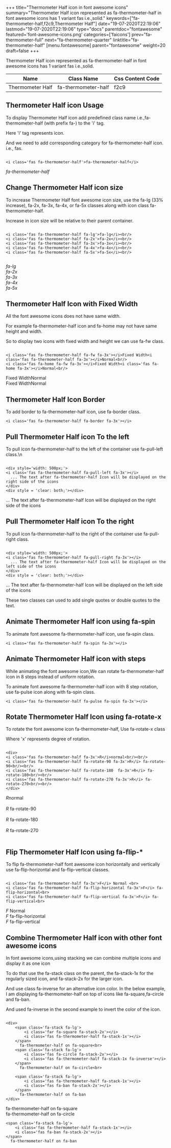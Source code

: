 +++
title="Thermometer Half icon in font awesome icons"
summary="Thermometer Half icon represented as fa-thermometer-half in font awesome icons has 1 variant fas i.e.,solid."
keywords=["fa-thermometer-half,f2c9,Thermometer Half"]
date="19-07-2020T22:19:06"
lastmod="19-07-2020T22:19:06"
type="docs"
parentdoc="fontawesome"
featured='font-awesome-icons.png'
categories=['faicons']
prev="fa-thermometer-full"
next="fa-thermometer-quarter"
linktitle="fa-thermometer-half"
[menu.fontawesome]
parent="fontawesome"
weight=20
draft=false
+++


Thermometer Half icon represented as fa-thermometer-half in font awesome icons has 1 variant fas i.e.,solid.

<div class='table-responsive'><table class='table'><thead><tr><th>Name</th><th>Class Name</th><th>Css Content Code</th></tr></thead><tbody><tr><td>Thermometer Half</td><td>fa-thermometer-half</td><td>f2c9</td></tr></tbody></table></div>



## Thermometer Half icon Usage

To display Thermometer Half icon add predefined class name i.e.,fa-thermometer-half (with prefix fa-) to the 'i' tag.

Here 'i' tag represents icon.

And we need to add corresponding category for fa-thermometer-half icon. i.e., fas.


```

<i class='fas fa-thermometer-half'>fa-thermometer-half</i>
```

<i class='fas fa-thermometer-half'>fa-thermometer-half</i>




## Change Thermometer Half icon size
To increase Thermometer Half font awesome icon size, use the fa-lg (33% increase), fa-2x, fa-3x, fa-4x, or fa-5x classes along with icon class fa-thermometer-half.

Increase in icon size will be relative to their parent container. 

```

<i class='fas fa-thermometer-half fa-lg'>fa-lg</i><br/>
<i class='fas fa-thermometer-half fa-2x'>fa-2x</i><br/>
<i class='fas fa-thermometer-half fa-3x'>fa-3x</i><br/>
<i class='fas fa-thermometer-half fa-4x'>fa-4x</i><br/>
<i class='fas fa-thermometer-half fa-5x'>fa-5x</i><br/>
            
```

<i class='fas fa-thermometer-half fa-lg'>fa-lg</i><br/>
<i class='fas fa-thermometer-half fa-2x'>fa-2x</i><br/>
<i class='fas fa-thermometer-half fa-3x'>fa-3x</i><br/>
<i class='fas fa-thermometer-half fa-4x'>fa-4x</i><br/>
<i class='fas fa-thermometer-half fa-5x'>fa-5x</i><br/>
            



## Thermometer Half Icon with Fixed Width 

All the font awesome icons does not have same width.

For example fa-thermometer-half icon and fa-home may not have same height and width.

So to display two icons with fixed width and height we can use fa-fw class.


```

<i class='fas fa-thermometer-half fa-fw fa-3x'></i>Fixed Width<i class='fas fa-thermometer-half fa-3x'></i>Normal<br/>
<i class='fas fa-home fa-fw fa-3x'></i>Fixed Width<i class='fas fa-home fa-3x'></i>Normal<br/>
```

<i class='fas fa-thermometer-half fa-fw fa-3x'></i>Fixed Width<i class='fas fa-thermometer-half fa-3x'></i>Normal<br/>
<i class='fas fa-home fa-fw fa-3x'></i>Fixed Width<i class='fas fa-home fa-3x'></i>Normal<br/>



## Thermometer Half Icon Border 

To add border to fa-thermometer-half icon, use fa-border class.


```
<i class='fas fa-thermometer-half fa-border fa-3x'></i>

```
<i class='fas fa-thermometer-half fa-border fa-3x'></i>





## Pull Thermometer Half icon To the left

To pull icon fa-thermometer-half to the left of the container use fa-pull-left class.\n

```

<div style='width: 500px;'>
<i class='fas fa-thermometer-half fa-pull-left fa-3x'></i>
  ... The text after fa-thermometer-half Icon will be displayed on the right side of the icons
</div>
<div style = 'clear: both;'></div>
```

<div style='width: 500px;'>
<i class='fas fa-thermometer-half fa-pull-left fa-3x'></i>
  ... The text after fa-thermometer-half Icon will be displayed on the right side of the icons
</div>
<div style = 'clear: both;'></div>




## Pull Thermometer Half icon To the right
To pull icon fa-thermometer-half to the right of the container use fa-pull-right class.

```

<div style='width: 500px;'>
<i class='fas fa-thermometer-half fa-pull-right fa-3x'></i>
  ... The text after fa-thermometer-half Icon will be displayed on the left side of the icons
</div>
<div style = 'clear: both;'></div>
```

<div style='width: 500px;'>
<i class='fas fa-thermometer-half fa-pull-right fa-3x'></i>
  ... The text after fa-thermometer-half Icon will be displayed on the left side of the icons
</div>
<div style = 'clear: both;'></div>

These two classes can used to add single quotes or double quotes to the text.


## Animate Thermometer Half icon using fa-spin
To animate font awesome fa-thermometer-half icon, use fa-spin class.

```
<i class='fas fa-thermometer-half fa-spin fa-3x'></i>
```
<i class='fas fa-thermometer-half fa-spin fa-3x'></i>




## Animate Thermometer Half icon with steps
While animating the font awesome icon,We can rotate fa-thermometer-half icon in 8 steps instead of uniform rotation.

To animate font awesome fa-thermometer-half icon with 8 step rotation, use fa-pulse icon along with fa-spin class.


```
<i class='fas fa-thermometer-half fa-pulse fa-spin fa-3x'></i>

```
<i class='fas fa-thermometer-half fa-pulse fa-spin fa-3x'></i>





## Rotate Thermometer Half Icon using fa-rotate-x
To rotate the font awesome icon fa-thermometer-half, Use fa-rotate-x class

Where 'x' represents degree of rotation.


```

<div>
<i class='fas fa-thermometer-half fa-3x'>R</i>normal<br/><br/>
<i class='fas fa-thermometer-half fa-rotate-90 fa-3x'>R</i> fa-rotate-90<br/><br/> 
<i class='fas fa-thermometer-half fa-rotate-180  fa-3x'>R</i> fa-rotate-180<br/><br/> 
<i class='fas fa-thermometer-half fa-rotate-270 fa-3x'>R</i> fa-rotate-270<br/><br/>
</div>
```

<div>
<i class='fas fa-thermometer-half fa-3x'>R</i>normal<br/><br/>
<i class='fas fa-thermometer-half fa-rotate-90 fa-3x'>R</i> fa-rotate-90<br/><br/> 
<i class='fas fa-thermometer-half fa-rotate-180  fa-3x'>R</i> fa-rotate-180<br/><br/> 
<i class='fas fa-thermometer-half fa-rotate-270 fa-3x'>R</i> fa-rotate-270<br/><br/>
</div>




## Flip Thermometer Half Icon using fa-flip-*
To flip fa-thermometer-half font awesome icon horizontally and vertically use fa-flip-horizontal and fa-flip-vertical classes. 

```

<i class='fas fa-thermometer-half fa-3x'>F</i> Normal <br>
<i class='fas fa-thermometer-half fa-flip-horizontal fa-3x'>F</i> fa-flip-horizontal<br>
<i class='fas fa-thermometer-half fa-flip-vertical fa-3x'>F</i> fa-flip-vertical<br>
```

<i class='fas fa-thermometer-half fa-3x'>F</i> Normal <br>
<i class='fas fa-thermometer-half fa-flip-horizontal fa-3x'>F</i> fa-flip-horizontal<br>
<i class='fas fa-thermometer-half fa-flip-vertical fa-3x'>F</i> fa-flip-vertical<br>




## Combine Thermometer Half icon with other font awesome icons
In font awesome icons,using stacking we can combine multiple icons and display it as one icon 

To do that use the fa-stack class on the parent, the fa-stack-1x for the regularly sized icon, and fa-stack-2x for the larger icon.

And use class fa-inverse for an alternative icon color. 
In the below example, I am displaying fa-thermometer-half on top of icons like fa-square,fa-circle and fa-ban.

And used fa-inverse in the second example to invert the color of the icon.

```

<div>
    <span class='fa-stack fa-lg'>
        <i class='far fa-square fa-stack-2x'></i>
        <i class='fas fa-thermometer-half fa-stack-1x'></i>
    </span>
      fa-thermometer-half on fa-square<br>
    <span class='fa-stack fa-lg'>
        <i class='fas fa-circle fa-stack-2x'></i>
        <i class='fas fa-thermometer-half fa-stack-1x fa-inverse'></i>
    </span>
      fa-thermometer-half on fa-circle<br>

    <span class='fa-stack fa-lg'>
        <i class='fas fa-thermometer-half fa-stack-1x'></i>
        <i class='fas fa-ban fa-stack-2x'></i>
    </span>
      fa-thermometer-half on fa-ban
</div>
```

<div>
    <span class='fa-stack fa-lg'>
        <i class='far fa-square fa-stack-2x'></i>
        <i class='fas fa-thermometer-half fa-stack-1x'></i>
    </span>
      fa-thermometer-half on fa-square<br>
    <span class='fa-stack fa-lg'>
        <i class='fas fa-circle fa-stack-2x'></i>
        <i class='fas fa-thermometer-half fa-stack-1x fa-inverse'></i>
    </span>
      fa-thermometer-half on fa-circle<br>

    <span class='fa-stack fa-lg'>
        <i class='fas fa-thermometer-half fa-stack-1x'></i>
        <i class='fas fa-ban fa-stack-2x'></i>
    </span>
      fa-thermometer-half on fa-ban
</div>







